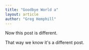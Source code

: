 ```yaml
---
title: "Goodbye World a"
layout: article
author: "Greg Hemphill"
---
```


Now this post is different.

That way we know it's a different post.
